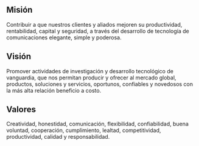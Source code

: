 ## Misión

Contribuir a que nuestros clientes y aliados mejoren su productividad, rentabilidad, capital y seguridad, a través del desarrollo de tecnología de comunicaciones elegante, simple y poderosa.

## Visión

Promover actividades de investigación y desarrollo tecnológico de vanguardia, que nos permitan producir y ofrecer al mercado global, productos, soluciones y servicios, oportunos, confiables y novedosos con la más alta relación beneficio a costo.

## Valores

Creatividad, honestidad, comunicación, flexibilidad, confiabilidad, buena voluntad, cooperación, cumplimiento, lealtad, competitividad, productividad, calidad y responsabilidad.


